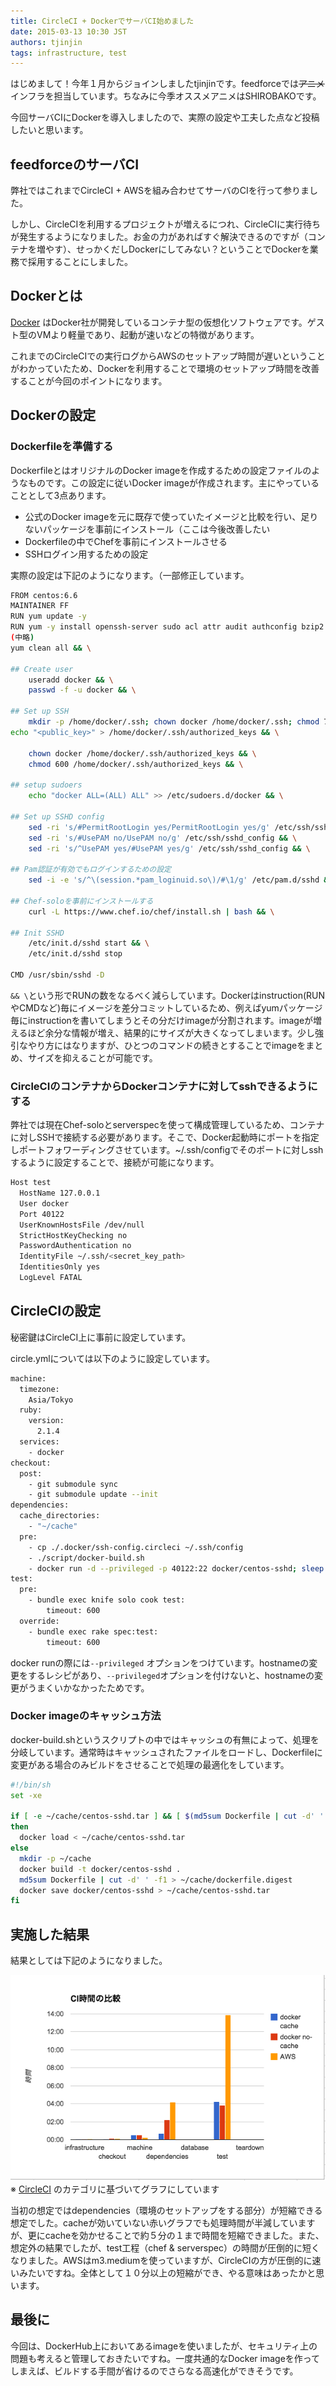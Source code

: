 ```yaml
---
title: CircleCI + DockerでサーバCI始めました
date: 2015-03-13 10:30 JST
authors: tjinjin
tags: infrastructure, test
---
```


はじめまして！今年１月からジョインしましたtjinjinです。feedforceでは<s>アニメ</s>インフラを担当しています。ちなみに今季オススメアニメはSHIROBAKOです。

今回サーバCIにDockerを導入しましたので、実際の設定や工夫した点など投稿したいと思います。

<!--more-->

## feedforceのサーバCI

弊社ではこれまでCircleCI + AWSを組み合わせてサーバのCIを行って参りました。

しかし、CircleCIを利用するプロジェクトが増えるにつれ、CircleCIに実行待ちが発生するようになりました。お金の力があればすぐ解決できるのですが（コンテナを増やす）、せっかくだしDockerにしてみない？ということでDockerを業務で採用することにしました。

## Dockerとは
[Docker](https://www.docker.com/) はDocker社が開発しているコンテナ型の仮想化ソフトウェアです。ゲスト型のVMより軽量であり、起動が速いなどの特徴があります。

これまでのCircleCIでの実行ログからAWSのセットアップ時間が遅いということがわかっていたため、Dockerを利用することで環境のセットアップ時間を改善することが今回のポイントになります。

## Dockerの設定
### Dockerfileを準備する

DockerfileとはオリジナルのDocker imageを作成するための設定ファイルのようなものです。この設定に従いDocker imageが作成されます。主にやっていることとして3点あります。

- 公式のDocker imageを元に既存で使っていたイメージと比較を行い、足りないパッケージを事前にインストール（ここは今後改善したい
- Dockerfileの中でChefを事前にインストールさせる
- SSHログイン用するための設定

実際の設定は下記のようになります。（一部修正しています。

```sh
FROM centos:6.6
MAINTAINER FF
RUN yum update -y
RUN yum -y install openssh-server sudo acl attr audit authconfig bzip2 cloog-ppl cronie-anacron \
(中略)
yum clean all && \

## Create user
    useradd docker && \
    passwd -f -u docker && \

## Set up SSH
    mkdir -p /home/docker/.ssh; chown docker /home/docker/.ssh; chmod 700 /home/docker/.ssh && \
echo "<public_key>" > /home/docker/.ssh/authorized_keys && \

    chown docker /home/docker/.ssh/authorized_keys && \
    chmod 600 /home/docker/.ssh/authorized_keys && \

## setup sudoers
    echo "docker ALL=(ALL) ALL" >> /etc/sudoers.d/docker && \

## Set up SSHD config
    sed -ri 's/#PermitRootLogin yes/PermitRootLogin yes/g' /etc/ssh/sshd_config && \
    sed -ri 's/#UsePAM no/UsePAM no/g' /etc/ssh/sshd_config && \
    sed -ri 's/^UsePAM yes/#UsePAM yes/g' /etc/ssh/sshd_config && \

## Pam認証が有効でもログインするための設定
    sed -i -e 's/^\(session.*pam_loginuid.so\)/#\1/g' /etc/pam.d/sshd && \

## Chef-soloを事前にインストールする
    curl -L https://www.chef.io/chef/install.sh | bash && \

## Init SSHD
    /etc/init.d/sshd start && \
    /etc/init.d/sshd stop

CMD /usr/sbin/sshd -D
```

`&& \`という形でRUNの数をなるべく減らしています。Dockerはinstruction(RUNやCMDなど)毎にイメージを差分コミットしているため、例えばyumパッケージ毎にinstructionを書いてしまうとその分だけimageが分割されます。imageが増えるほど余分な情報が増え、結果的にサイズが大きくなってしまいます。少し強引なやり方にはなりますが、ひとつのコマンドの続きとすることでimageをまとめ、サイズを抑えることが可能です。

### CircleCIのコンテナからDockerコンテナに対してsshできるようにする

弊社では現在Chef-soloとserverspecを使って構成管理しているため、コンテナに対しSSHで接続する必要があります。そこで、Docker起動時にポートを指定しポートフォワーディングさせています。~/.ssh/configでそのポートに対しsshするように設定することで、接続が可能になります。

```sh
Host test
  HostName 127.0.0.1
  User docker
  Port 40122
  UserKnownHostsFile /dev/null
  StrictHostKeyChecking no
  PasswordAuthentication no
  IdentityFile ~/.ssh/<secret_key_path>
  IdentitiesOnly yes
  LogLevel FATAL
```

## CircleCIの設定

秘密鍵はCircleCI上に事前に設定しています。

circle.ymlについては以下のように設定しています。

```sh
machine:
  timezone:
    Asia/Tokyo
  ruby:
    version:
      2.1.4
  services:
    - docker
checkout:
  post:
    - git submodule sync
    - git submodule update --init
dependencies:
  cache_directories:
    - "~/cache"
  pre:
    - cp ./.docker/ssh-config.circleci ~/.ssh/config
    - ./script/docker-build.sh
    - docker run -d --privileged -p 40122:22 docker/centos-sshd; sleep 2
test:
  pre:
    - bundle exec knife solo cook test:
        timeout: 600
  override:
    - bundle exec rake spec:test:
        timeout: 600
```

docker runの際には`--privileged` オプションをつけています。hostnameの変更をするレシピがあり、`--privileged`オプションを付けないと、hostnameの変更がうまくいかなかったためです。

### Docker imageのキャッシュ方法

docker-build.shというスクリプトの中ではキャッシュの有無によって、処理を分岐しています。通常時はキャッシュされたファイルをロードし、Dockerfileに変更がある場合のみビルドをさせることで処理の最適化をしています。

```sh
#!/bin/sh
set -xe

if [ -e ~/cache/centos-sshd.tar ] && [ $(md5sum Dockerfile | cut -d' ' -f1) = $(cat ~/cache/dockerfile.digest) ]
then
  docker load < ~/cache/centos-sshd.tar
else
  mkdir -p ~/cache
  docker build -t docker/centos-sshd .
  md5sum Dockerfile | cut -d' ' -f1 > ~/cache/dockerfile.digest
  docker save docker/centos-sshd > ~/cache/centos-sshd.tar
fi
```

## 実施した結果

結果としては下記のようになりました。

![logo-title](/images/2015/03/result.png)
※ [CircleCI](https://circleci.com/docs/configuration) のカテゴリに基づいてグラフにしています

当初の想定ではdependencies（環境のセットアップをする部分）が短縮できる想定でした。cacheが効いていない赤いグラフでも処理時間が半減していますが、更にcacheを効かせることで約５分の１まで時間を短縮できました。また、想定外の結果でしたが、test工程（chef & serverspec）の時間が圧倒的に短くなりました。AWSはm3.mediumを使っていますが、CircleCIの方が圧倒的に速いみたいですね。全体として１０分以上の短縮ができ、やる意味はあったかと思います。

## 最後に
今回は、DockerHub上においてあるimageを使いましたが、セキュリティ上の問題も考えると管理しておきたいですね。一度共通的なDocker imageを作ってしまえば、ビルドする手間が省けるのでさらなる高速化ができそうです。
